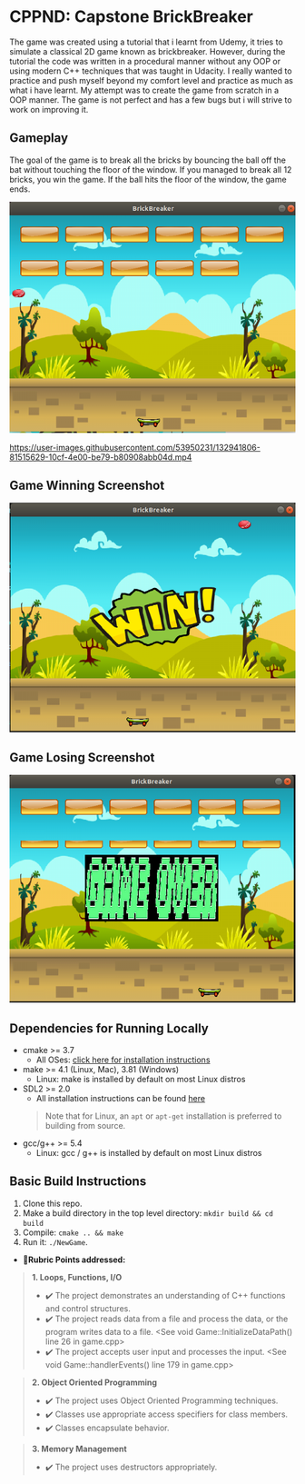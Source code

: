 # CPPND: Capstone BrickBreaker

The game was created using a tutorial that i learnt from Udemy, it tries to simulate a classical 2D game known as brickbreaker. However, during the tutorial the code was written in a procedural manner without any OOP or using modern C++ techniques that was taught in Udacity. I really wanted to practice and push myself beyond my comfort level and practice as much as what i have learnt. My attempt was to create the game from scratch in a OOP manner. The game is not perfect and has a few bugs but i will strive to work on improving it.



## Gameplay 

The goal of the game is to break all the bricks by bouncing the ball off the bat without touching the floor of the window. If you managed to break all 12 bricks, you win the game. If the ball hits the floor of the window, the game ends.

<img src="game_play.png"/>


https://user-images.githubusercontent.com/53950231/132941806-81515629-10cf-4e00-be79-b80908abb04d.mp4



## Game Winning Screenshot
<img src="game_win.png"/>


## Game Losing Screenshot
<img src="game_lose.png"/>


## Dependencies for Running Locally
* cmake >= 3.7
  * All OSes: [click here for installation instructions](https://cmake.org/install/)
* make >= 4.1 (Linux, Mac), 3.81 (Windows)
  * Linux: make is installed by default on most Linux distros
* SDL2 >= 2.0
  * All installation instructions can be found [here](https://wiki.libsdl.org/Installation)
  >Note that for Linux, an `apt` or `apt-get` installation is preferred to building from source. 
* gcc/g++ >= 5.4
  * Linux: gcc / g++ is installed by default on most Linux distros


## Basic Build Instructions

1. Clone this repo.
2. Make a build directory in the top level directory: `mkdir build && cd build`
3. Compile: `cmake .. && make`
4. Run it: `./NewGame`.


* :pushpin:**Rubric Points addressed:**

> **1. Loops, Functions, I/O**
> * ✔️ The project demonstrates an understanding of C++ functions and control structures. <Throughout the code base>
> * ✔️ The project reads data from a file and process the data, or the program writes data to a file. <See void Game::InitializeDataPath() line 26 in game.cpp>
> * ✔️ The project accepts user input and processes the input. <See void Game::handlerEvents() line 179 in game.cpp>

> **2. Object Oriented Programming**
> * ✔️ The project uses Object Oriented Programming techniques. <From the directory of the folder>
> * ✔️ Classes use appropriate access specifiers for class members. <From the various class code>
> * ✔️ Classes encapsulate behavior.

> **3. Memory Management**
> * ✔️ The project uses destructors appropriately.






